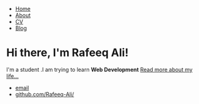 <!DOCTYPE html>
<html>
	<head>
		<title>Rafeeq Ali</title>
	</head>
	<body>
		<nav>
    		<ul>
        		<li><a href="/">Home</a></li>
	        	<li><a href="/about">About</a></li>
        		<li><a href="/cv">CV</a></li>
        		<li><a href="/blog">Blog</a></li>
    		</ul>
		</nav>
		<div class="container">
    		<div class="blurb">
        		<h1>Hi there, I'm Rafeeq Ali!</h1>
            <p>I'm a student .I am trying to learn <strong>Web Development</strong> <a href="/about">Read more about my life...</a></p>
    		</div><!-- /.blurb -->
		</div><!-- /.container -->
		<footer>
    		<ul>
        		<li><a href="mailto:rafeeqali365@gmail.com">email</a></li>
        		<li><a href="http://github.com/Rafeeq-Ali/">github.com/Rafeeq-Ali/</a></li>
			</ul>
		</footer>
	</body>
</html>
